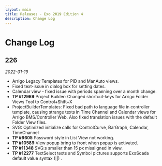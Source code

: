 ```yaml
---
layout: main
title: Releases - Exo 2019 Edition 4
description: Change Log
---
```


# Change Log

## 226
*2022-01-19*
- Arrigo Legacy Templates for PID and ManAuto views.
- Fixed text-issue in dialog box for setting dates. 
- Calendar view - fixed issue with periods spanning over a month change.
- **TP #12969** Project Builder: Changed shortcut-keys for Arrigo Folder Views Tool to Control+Shift+X 
- ProjectBuilderTemplates: Fixed bad path to language file in controller template, causing strange texts in Time Channel and Calendar views for Arrigo BMS/Controller Web. Also fixed translation issues with the default Folder View files.
- SVG: Optimized initialize calls for ControlCurve, BarGraph, Calendar, TimeChannel
- **TP #9605**  Password style in List View not working.
- **TP #10589**  View popup bring to front when popup is activated.
- **TP #11348** SVG:s smaller than 15 px misaligned in view.
- **TP #12277** TextSelect texts and Symbol pictures supports ExoScada default value syntax (||) .


